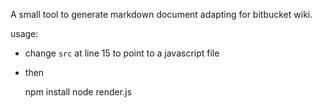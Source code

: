 A small tool to generate markdown document adapting for bitbucket wiki.

usage:

* change `src` at line 15 to point to a javascript file
* then

    npm install
    node render.js 